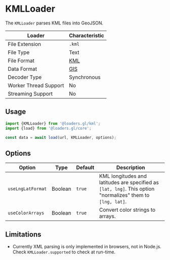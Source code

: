 # KMLLoader

The `KMLLoader` parses KML files into GeoJSON.

| Loader                | Characteristic   |
| --------------------- | ---------------- |
| File Extension        | `.kml`           |
| File Type             | Text             |
| File Format           | [KML](https://en.wikipedia.org/wiki/Keyhole_Markup_Language) |
| Data Format           | [GIS](docs/specifications/category-gis.md) |
| Decoder Type          | Synchronous      |
| Worker Thread Support | No               |
| Streaming Support     | No               |

## Usage

```js
import {KMLLoader} from '@loaders.gl/kml';
import {load} from '@loaders.gl/core';

const data = await load(url, KMLLoader, options);
```

## Options

| Option        | Type      | Default     | Description       |
| ------------- | --------- | ----------- | ----------------- |
| `useLngLatFormat` | Boolean | `true`  | KML longitudes and latitudes are specified as `[lat, lng]`. This option "normalizes" them to `[lng, lat]`. |
| `useColorArrays`  | Boolean | `true`  | Convert color strings to arrays. |

## Limitations

- Currently XML parsing is only implemented in browsers, not in Node.js. Check `KMLLoader.supported` to check at run-time.
